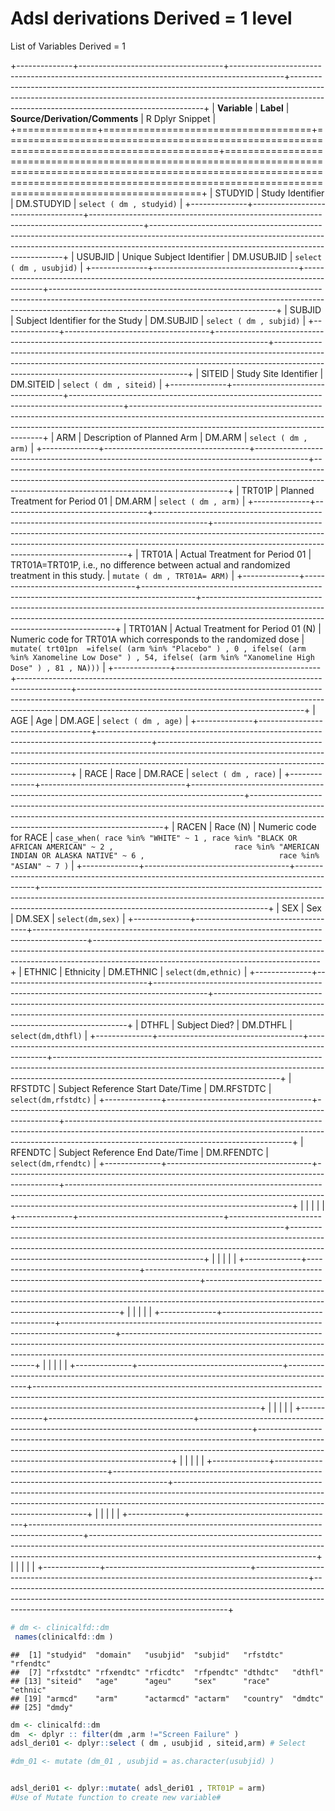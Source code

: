 # Adsl derivations Derived = 1 level

List of Variables Derived = 1

+--------------+------------------------------------+-------------------------------------------------------------------------------------------+--------------------------------------------------------------------------------------------------------------------------------------------------------------------------------------------------------------------+
| **Variable** | **Label**                          | **Source/Derivation/Comments**                                                            | R Dplyr Snippet                                                                                                                                                                                                    |
+==============+====================================+===========================================================================================+====================================================================================================================================================================================================================+
| STUDYID      | Study Identifier                   | DM.STUDYID                                                                                | `select ( dm , studyid)`                                                                                                                                                                                           |
+--------------+------------------------------------+-------------------------------------------------------------------------------------------+--------------------------------------------------------------------------------------------------------------------------------------------------------------------------------------------------------------------+
| USUBJID      | Unique Subject Identifier          | DM.USUBJID                                                                                | `select ( dm , usubjid)`                                                                                                                                                                                           |
+--------------+------------------------------------+-------------------------------------------------------------------------------------------+--------------------------------------------------------------------------------------------------------------------------------------------------------------------------------------------------------------------+
| SUBJID       | Subject Identifier for the Study   | DM.SUBJID                                                                                 | `select ( dm , subjid)`                                                                                                                                                                                            |
+--------------+------------------------------------+-------------------------------------------------------------------------------------------+--------------------------------------------------------------------------------------------------------------------------------------------------------------------------------------------------------------------+
| SITEID       | Study Site Identifier              | DM.SITEID                                                                                 | `select ( dm , siteid)`                                                                                                                                                                                            |
+--------------+------------------------------------+-------------------------------------------------------------------------------------------+--------------------------------------------------------------------------------------------------------------------------------------------------------------------------------------------------------------------+
| ARM          | Description of Planned Arm         | DM.ARM                                                                                    | `select ( dm , arm)`                                                                                                                                                                                               |
+--------------+------------------------------------+-------------------------------------------------------------------------------------------+--------------------------------------------------------------------------------------------------------------------------------------------------------------------------------------------------------------------+
| TRT01P       | Planned Treatment for Period 01    | DM.ARM                                                                                    | `select ( dm , arm)`                                                                                                                                                                                               |
+--------------+------------------------------------+-------------------------------------------------------------------------------------------+--------------------------------------------------------------------------------------------------------------------------------------------------------------------------------------------------------------------+
| TRT01A       | Actual Treatment for Period 01     | TRT01A=TRT01P, i.e., no difference between actual and randomized treatment in this study. | `mutate ( dm , TRT01A= ARM)`                                                                                                                                                                                       |
+--------------+------------------------------------+-------------------------------------------------------------------------------------------+--------------------------------------------------------------------------------------------------------------------------------------------------------------------------------------------------------------------+
| TRT01AN      | Actual Treatment for Period 01 (N) | Numeric code for TRT01A which corresponds to the randomized dose                          | `mutate( trt01pn  =ifelse( (arm %in% "Placebo" ) , 0 , ifelse( (arm %in% Xanomeline Low Dose" ) , 54, ifelse( (arm %in% "Xanomeline High Dose" ) , 81 , NA)))`                                                     |
+--------------+------------------------------------+-------------------------------------------------------------------------------------------+--------------------------------------------------------------------------------------------------------------------------------------------------------------------------------------------------------------------+
| AGE          | Age                                | DM.AGE                                                                                    | `select ( dm , age)`                                                                                                                                                                                               |
+--------------+------------------------------------+-------------------------------------------------------------------------------------------+--------------------------------------------------------------------------------------------------------------------------------------------------------------------------------------------------------------------+
| RACE         | Race                               | DM.RACE                                                                                   | `select ( dm , race)`                                                                                                                                                                                              |
+--------------+------------------------------------+-------------------------------------------------------------------------------------------+--------------------------------------------------------------------------------------------------------------------------------------------------------------------------------------------------------------------+
| RACEN        | Race (N)                           | Numeric code for RACE                                                                     | `case_when( race %in% "WHITE" ~ 1 , race %in% "BLACK OR AFRICAN AMERICAN" ~ 2 ,                           race %in% "AMERICAN INDIAN OR ALASKA NATIVE" ~ 6 ,                              race %in% "ASIAN" ~ 7 )` |
+--------------+------------------------------------+-------------------------------------------------------------------------------------------+--------------------------------------------------------------------------------------------------------------------------------------------------------------------------------------------------------------------+
| SEX          | Sex                                | DM.SEX                                                                                    | `select(dm,sex)`                                                                                                                                                                                                   |
+--------------+------------------------------------+-------------------------------------------------------------------------------------------+--------------------------------------------------------------------------------------------------------------------------------------------------------------------------------------------------------------------+
| ETHNIC       | Ethnicity                          | DM.ETHNIC                                                                                 | `select(dm,ethnic)`                                                                                                                                                                                                |
+--------------+------------------------------------+-------------------------------------------------------------------------------------------+--------------------------------------------------------------------------------------------------------------------------------------------------------------------------------------------------------------------+
| DTHFL        | Subject Died?                      | DM.DTHFL                                                                                  | `select(dm,dthfl)`                                                                                                                                                                                                 |
+--------------+------------------------------------+-------------------------------------------------------------------------------------------+--------------------------------------------------------------------------------------------------------------------------------------------------------------------------------------------------------------------+
| RFSTDTC      | Subject Reference Start Date/Time  | DM.RFSTDTC                                                                                | `select(dm,rfstdtc)`                                                                                                                                                                                               |
+--------------+------------------------------------+-------------------------------------------------------------------------------------------+--------------------------------------------------------------------------------------------------------------------------------------------------------------------------------------------------------------------+
| RFENDTC      | Subject Reference End Date/Time    | DM.RFENDTC                                                                                | `select(dm,rfendtc)`                                                                                                                                                                                               |
+--------------+------------------------------------+-------------------------------------------------------------------------------------------+--------------------------------------------------------------------------------------------------------------------------------------------------------------------------------------------------------------------+
|              |                                    |                                                                                           |                                                                                                                                                                                                                    |
+--------------+------------------------------------+-------------------------------------------------------------------------------------------+--------------------------------------------------------------------------------------------------------------------------------------------------------------------------------------------------------------------+
|              |                                    |                                                                                           |                                                                                                                                                                                                                    |
+--------------+------------------------------------+-------------------------------------------------------------------------------------------+--------------------------------------------------------------------------------------------------------------------------------------------------------------------------------------------------------------------+
|              |                                    |                                                                                           |                                                                                                                                                                                                                    |
+--------------+------------------------------------+-------------------------------------------------------------------------------------------+--------------------------------------------------------------------------------------------------------------------------------------------------------------------------------------------------------------------+
|              |                                    |                                                                                           |                                                                                                                                                                                                                    |
+--------------+------------------------------------+-------------------------------------------------------------------------------------------+--------------------------------------------------------------------------------------------------------------------------------------------------------------------------------------------------------------------+
|              |                                    |                                                                                           |                                                                                                                                                                                                                    |
+--------------+------------------------------------+-------------------------------------------------------------------------------------------+--------------------------------------------------------------------------------------------------------------------------------------------------------------------------------------------------------------------+
|              |                                    |                                                                                           |                                                                                                                                                                                                                    |
+--------------+------------------------------------+-------------------------------------------------------------------------------------------+--------------------------------------------------------------------------------------------------------------------------------------------------------------------------------------------------------------------+
|              |                                    |                                                                                           |                                                                                                                                                                                                                    |
+--------------+------------------------------------+-------------------------------------------------------------------------------------------+--------------------------------------------------------------------------------------------------------------------------------------------------------------------------------------------------------------------+
|              |                                    |                                                                                           |                                                                                                                                                                                                                    |
+--------------+------------------------------------+-------------------------------------------------------------------------------------------+--------------------------------------------------------------------------------------------------------------------------------------------------------------------------------------------------------------------+


```r
# dm <- clinicalfd::dm 
 names(clinicalfd::dm )
```

```
##  [1] "studyid"  "domain"   "usubjid"  "subjid"   "rfstdtc"  "rfendtc" 
##  [7] "rfxstdtc" "rfxendtc" "rficdtc"  "rfpendtc" "dthdtc"   "dthfl"   
## [13] "siteid"   "age"      "ageu"     "sex"      "race"     "ethnic"  
## [19] "armcd"    "arm"      "actarmcd" "actarm"   "country"  "dmdtc"   
## [25] "dmdy"
```

```r
dm <- clinicalfd::dm
dm  <- dplyr :: filter(dm ,arm !="Screen Failure" )
adsl_deri01 <- dplyr::select ( dm , usubjid , siteid,arm) # Select 

#dm_01 <- mutate (dm_01 , usubjid = as.character(usubjid) )


adsl_deri01 <- dplyr::mutate( adsl_deri01 , TRT01P = arm) 
#Use of Mutate function to create new variable#
```
